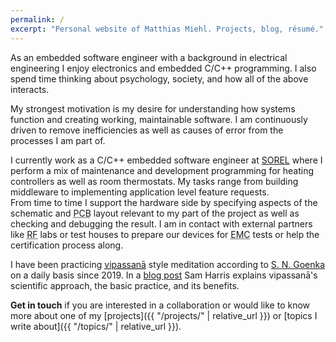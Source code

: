 ```yaml
---
permalink: /
excerpt: "Personal website of Matthias Miehl. Projects, blog, résumé."
---
```


As an embedded software engineer with a background in electrical engineering I enjoy electronics and embedded C/C++ programming. I also spend time thinking about psychology, society, and how all of the above interacts.

My strongest motivation is my desire for understanding how systems function and creating working, maintainable software. I am continuously driven to remove inefficiencies as well as causes of error from the processes I am part of.

I currently work as a C/C++ embedded software engineer at [SOREL](https://sorel.de/) where I perform a mix of maintenance and development programming for heating controllers as well as room thermostats.
My tasks range from building middleware to implementing application level feature requests.  
From time to time I support the hardware side by specifying aspects of the schematic and <abbr title="printed circuit board">PCB</abbr> layout relevant to my part of the project as well as checking and debugging the result. I am in contact with external partners like <abbr title="radio frequency">RF</abbr> labs or test houses to prepare our devices for <abbr title="electromagnetic compatibility">EMC</abbr> tests or help the certification process along.

I have been practicing [<abbr title="(Pāli) 'insight into the true nature of reality'">vipassanā</abbr>](https://en.wikipedia.org/wiki/Vipassan%C4%81) style meditation according to [S.&nbsp;N.&nbsp;Goenka](https://www.dhamma.org/en-US/about/goenka) on a daily basis since 2019. In a [blog post](https://samharris.org/how-to-meditate/) Sam&nbsp;Harris explains vipassanā's scientific approach, the basic practice, and its benefits.

**Get in touch** if you are interested in a collaboration or would like to know more about one of my [projects]({{ "/projects/" | relative_url }}) or [topics I write about]({{ "/topics/" | relative_url }}).

